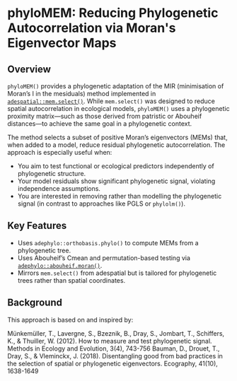 # phyloMEM: Reducing Phylogenetic Autocorrelation via Moran's Eigenvector Maps

## Overview

`phyloMEM()` provides a phylogenetic adaptation of the MIR (minimisation of Moran’s I in the mesiduals) method implemented in [`adespatial::mem.select()`](https://github.com/adeverse/adespatial/). While `mem.select()` was designed to reduce spatial autocorrelation in ecological models, `phyloMEM()` uses a phylogenetic proximity matrix—such as those derived from patristic or Abouheif distances—to achieve the same goal in a phylogenetic context.

The method selects a subset of positive Moran’s eigenvectors (MEMs) that, when added to a model, reduce residual phylogenetic autocorrelation. The approach is especially useful when:

* You aim to test functional or ecological predictors independently of phylogenetic structure.
* Your model residuals show significant phylogenetic signal, violating independence assumptions.
* You are interested in removing rather than modelling the phylogenetic signal (in contrast to approaches like PGLS or `phylolm()`).

## Key Features

* Uses `adephylo::orthobasis.phylo()` to compute MEMs from a phylogenetic tree.
* Uses Abouheif’s Cmean and permutation-based testing via [`adephylo::abouheif.moran()`](https://github.com/adeverse/adephylo/).
* Mirrors `mem.select()` from adespatial but is tailored for phylogenetic trees rather than spatial coordinates.

## Background

This approach is based on and inspired by:

Münkemüller, T., Lavergne, S., Bzeznik, B., Dray, S., Jombart, T., Schiffers, K., & Thuiller, W. (2012). How to measure and test phylogenetic signal. Methods in Ecology and Evolution, 3(4), 743-756
Bauman, D., Drouet, T., Dray, S., & Vleminckx, J. (2018). Disentangling good from bad practices in the selection of spatial or phylogenetic eigenvectors. Ecography, 41(10), 1638-1649

